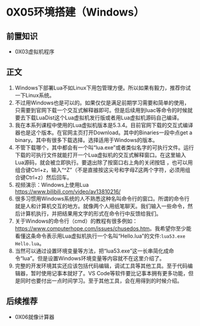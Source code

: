 # 0X05环境搭建（Windows）

## 前置知识

* 0X03虚拟机程序

## 正文

1. Windows下部署Lua不如Linux下用包管理方便。所以如果有毅力，推荐你试一下Linux系统。
1. 不过用Windows也是可以的。如果仅仅是满足前期学习需要和简单的使用，只需要到官网下载一个交互式解释器即可。但是后续用到luac等命令的时候就要去下载LuaDist这个Lua虚拟机发行版或者用Lua虚拟机源码自己编译。
1. 我在本系列课程中使用的Lua虚拟机版本是5.3.4。目前官网下载的交互式编译器也是这个版本。在官网主页打开Download。其中的Binaries一段中点get a binary。其中有很多下载选择。选择适用于Windows的版本。
1. 不管下载哪个，其中都会有一个叫“lua.exe”或者类似名字的可执行文件。运行下载的可执行文件就能打开一个Lua虚拟机的交互式解释窗口。在这里输入Lua源码，就会被立即执行。要退出除了按窗口右上角的关闭按钮 ，也可以用组合键Ctrl+z，输入“^Z”（不是直接按这尖号和字母Z这两个字符，必须用组合键Ctrl+z）然后回车。
1. 视频演示：Windows上使用Lua <https://www.bilibili.com/video/av13810216/>
1. 很多习惯用Windows系统的人不熟悉这种名叫命令行的窗口。所谓的命令行就是人和计算机交互的地方。就像两个人用纸笔聊天。我们输入一些命令，然后计算机执行，并把结果用文字的形式在命令行中反馈给我们。
1. 关于Windows的命令行（cmd）的教程有很多例如：<https://www.computerhope.com/issues/chusedos.htm>。我希望你至少能看懂这条命令表示用Lua虚拟机执行一个名叫“Hello.lua”的文件:`lua53.exe Hello.lua`。
1. 当然可以通过设置环境变量等方法，把“lua53.exe”这一长串简化成命令“lua”。但是设置Windows环境变量等内容就不在这里介绍了。
1. 完整的开发环境其实还应该包括代码编辑，调试工具等其他工具。至于代码编辑器，暂时使用记事本就好了。VS Code等软件要比记事本拥有更多功能，但是同时也要付出一点时间学习。至于其他工具，会在用得到的时候介绍。

## 后续推荐

* 0X06就像计算器